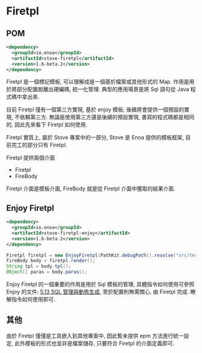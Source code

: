 

# Firetpl

## POM

```xml
<dependency>
  <groupId>io.enoa</groupId>
  <artifactId>stove-firetpl</artifactId>
  <version>1.6-beta.2</version>
</dependency>
```

Firetpl 是一個標記模板, 可以理解成是一個基於檔案或其他形式的 Map. 作用是用於將部分配置脫離出硬編碼, 統一化管理. 典型的應用場景是將 Sql 語句從 Java 程式碼中拿出來.

目前 Firetpl 僅有一個第三方實現, 基於 enjoy 模板; 後續將會提供一個預設的實現, 不依賴第三方. 無論是使用第三方還是後續的預設實現, 書寫的程式碼都是相同的, 因此先來看下 Firetpl 如何使用.

Firetpl 實質上, 屬於 Stove 專案中的一部分, Stove 是 Enoa 提供的模板框架, 目前完工的部分只有 Firetpl.

Firetpl 提供兩個介面

- Firetpl
- FireBody

Firetpl 介面是模板介面, FireBody 就是從 Firetpl 介面中獲取的結果介面.

## Enjoy Firetpl

```xml
<dependency>
  <groupId>io.enoa</groupId>
  <artifactId>stove-firetpl-enjoy</artifactId>
  <version>1.6-beta.2</version>
</dependency>
```

```java
Firetpl firetpl = new EnjoyFiretpl(PathKit.debugPath().resolve("src/test/resources/sqls"), "template.sql", true);
FireBody body = firetpl.render();
String tpl = body.tpl();
Object[] paras = body.paras();
```

Enjoy Firetpl 的一個重要的作用是用於 Sql 模板的管理, 具體指令如何使用可參照 Enjoy 的文件: [5.13 SQL 管理與動態生成](http://www.jfinal.com/doc/5-13), 至於配置則無需關心, 由 Firetpl 完成. 瞭解指令如何使用即可.


## 其他

由於 Firetpl 僅僅是工具嵌入到其他專案中, 因此暫未提供 epm 方法進行統一設定, 此外模板的形式也並非是檔案儲存, 只要符合 Firetpl 的介面定義即可.

